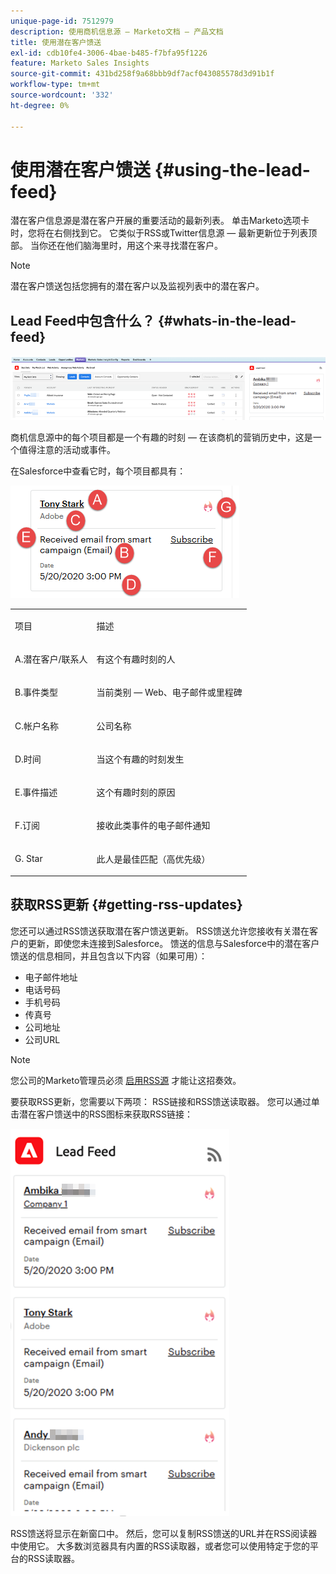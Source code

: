 ```yaml
---
unique-page-id: 7512979
description: 使用商机信息源 — Marketo文档 — 产品文档
title: 使用潜在客户馈送
exl-id: cdb10fe4-3006-4bae-b485-f7bfa95f1226
feature: Marketo Sales Insights
source-git-commit: 431bd258f9a68bbb9df7acf043085578d3d91b1f
workflow-type: tm+mt
source-wordcount: '332'
ht-degree: 0%

---
```


# 使用潜在客户馈送 {#using-the-lead-feed}

潜在客户信息源是潜在客户开展的重要活动的最新列表。 单击Marketo选项卡时，您将在右侧找到它。 它类似于RSS或Twitter信息源 — 最新更新位于列表顶部。 当你还在他们脑海里时，用这个来寻找潜在客户。

>[!NOTE]
>
>潜在客户馈送包括您拥有的潜在客户以及监视列表中的潜在客户。

## Lead Feed中包含什么？ {#whats-in-the-lead-feed}

![](assets/using-the-lead-feed-1.png)

商机信息源中的每个项目都是一个有趣的时刻 — 在该商机的营销历史中，这是一个值得注意的活动或事件。

在Salesforce中查看它时，每个项目都具有：

![](assets/using-the-lead-feed-2.png)

<table> 
 <colgroup> 
  <col> 
  <col> 
 </colgroup> 
 <tbody> 
  <tr> 
   <td><p>项目</p></td> 
   <td><p>描述</p></td> 
  </tr> 
  <tr> 
   <td><p>A.潜在客户/联系人</p></td> 
   <td><p>有这个有趣时刻的人</p></td> 
  </tr> 
  <tr> 
   <td><p>B.事件类型</p></td> 
   <td><p>当前类别 — Web、电子邮件或里程碑</p></td> 
  </tr> 
  <tr> 
   <td><p>C.帐户名称</p></td> 
   <td><p>公司名称</p></td> 
  </tr> 
  <tr> 
   <td><p>D.时间</p></td> 
   <td><p>当这个有趣的时刻发生</p></td> 
  </tr> 
  <tr> 
   <td><p>E.事件描述</p></td> 
   <td><p>这个有趣时刻的原因</p></td> 
  </tr> 
  <tr> 
   <td><p>F.订阅</p></td> 
   <td><p>接收此类事件的电子邮件通知</p></td> 
  </tr> 
  <tr> 
   <td><p>G. Star</p></td> 
   <td><p>此人是最佳匹配（高优先级）</p></td> 
  </tr> 
 </tbody> 
</table>

## 获取RSS更新 {#getting-rss-updates}

您还可以通过RSS馈送获取潜在客户馈送更新。  RSS馈送允许您接收有关潜在客户的更新，即使您未连接到Salesforce。 馈送的信息与Salesforce中的潜在客户馈送的信息相同，并且包含以下内容（如果可用）：

* 电子邮件地址
* 电话号码
* 手机号码
* 传真号
* 公司地址
* 公司URL

>[!NOTE]
>
>您公司的Marketo管理员必须 [启用RSS源](/help/marketo/product-docs/marketo-sales-insight/msi-for-salesforce/features/msi-configuration-tab/enable-rss-for-sales-insight.md) 才能让这招奏效。

要获取RSS更新，您需要以下两项： RSS链接和RSS馈送读取器。 您可以通过单击潜在客户馈送中的RSS图标来获取RSS链接：

![](assets/using-the-lead-feed-3.png)

RSS馈送将显示在新窗口中。 然后，您可以复制RSS馈送的URL并在RSS阅读器中使用它。 大多数浏览器具有内置的RSS读取器，或者您可以使用特定于您的平台的RSS读取器。
